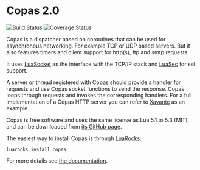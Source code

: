 # Copas 2.0

[![Build Status](https://travis-ci.org/keplerproject/copas.png?branch=master)](https://travis-ci.org/keplerproject/copas)
[![Coverage Status](https://coveralls.io/repos/github/keplerproject/copas/badge.svg?branch=master)](https://coveralls.io/github/keplerproject/copas?branch=master)

Copas is a dispatcher based on coroutines that can be used for asynchronous networking. For example TCP or UDP based servers. But it also features timers and client support for http(s), ftp and smtp requests.

It uses [LuaSocket](https://github.com/diegonehab/luasocket) as the interface with the TCP/IP stack and [LuaSec](https://github.com/brunoos/luasec) for ssl support.

A server or thread registered with Copas should provide a handler for requests and use Copas socket functions to send the response. Copas loops through requests and invokes the corresponding handlers. For a full implementation of a Copas HTTP server you can refer to [Xavante](http://keplerproject.github.io/xavante/) as an example.

Copas is free software and uses the same license as Lua 5.1 to 5.3 (MIT), and can be downloaded from [its GitHub page](https://github.com/keplerproject/copas).

The easiest way to install Copas is through [LuaRocks](https://luarocks.org/):

```
luarocks install copas
```

For more details see [the documentation](http://keplerproject.github.io/copas/).
